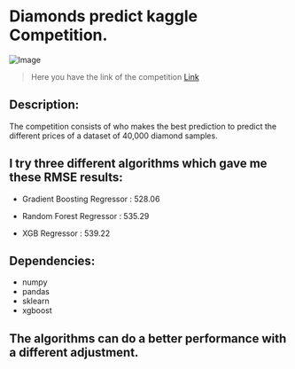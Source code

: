 # Diamonds predict kaggle Competition.

![Image](https://www.thespruce.com/thmb/IO1gzQwXXLpe1sulArancBb6ZDM=/4288x2848/filters:fill(auto,1)/close-up-of-diamonds-713874959-5b859ff346e0fb0025ece8f3.jpg)

> Here you have the link of the competition [Link](https://www.kaggle.com/c/dataptmad0420)
## Description:
The competition consists of who makes the best prediction to predict the different prices of a dataset of 40,000 diamond samples.

## I try three different algorithms which gave me these RMSE results: 

- Gradient Boosting Regressor : 528.06

- Random Forest Regressor : 535.29

- XGB Regressor : 539.22

## Dependencies:

- numpy
- pandas
- sklearn
- xgboost

## The algorithms can do a better performance with a different adjustment.
